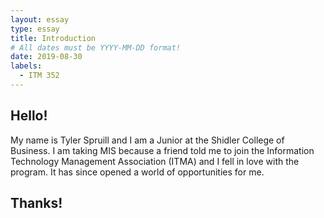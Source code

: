 ```yaml
---
layout: essay
type: essay
title: Introduction
# All dates must be YYYY-MM-DD format!
date: 2019-08-30
labels:
  - ITM 352
---
```




## Hello!

My name is Tyler Spruill and I am a Junior at the Shidler College of Business. I am taking MIS because a friend told me to join the Information Technology Management Association (ITMA) and I fell in love with the program. It has since opened a world of opportunities for me. 



## Thanks!

